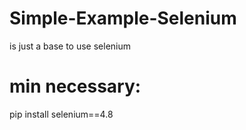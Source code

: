 # Simple-Example-Selenium
is just a base to use selenium

# min necessary:
pip install selenium==4.8 
